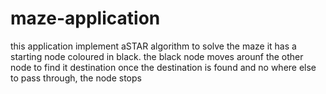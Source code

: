 # maze-application
this application implement aSTAR algorithm to solve the maze
it has a starting node coloured in black. 
the black node moves arounf the other node to find it destination
once the destination is found and no where else to pass through, the node stops
